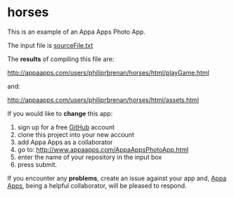 # horses
This is an example of an Appa Apps Photo App.

The input file is <a href="https://github.com/philiprbrenan/horses/blob/master/sourceFile.txt">sourceFile.txt</a>

The **results** of compiling this file are:

  http://appaapps.com/users/philiprbrenan/horses/html/playGame.html
 
and:

  http://appaapps.com/users/philiprbrenan/horses/html/assets.html

If you would like to **change** this app:

1. sign up for a free <a href="https://github.com/">GitHub</a> account
2. clone this project into your new account
3. add Appa Apps as a collaborator
4. go to: http://www.appaapps.com/AppaAppsPhotoApp.html 
5. enter the name of your repository in the input box
6. press submit.  

If you encounter any **problems**, create an issue against your app and, <a href="http://www.appaapps.com">Appa Apps</a>, being a helpful collaborator, will be pleased to respond.
